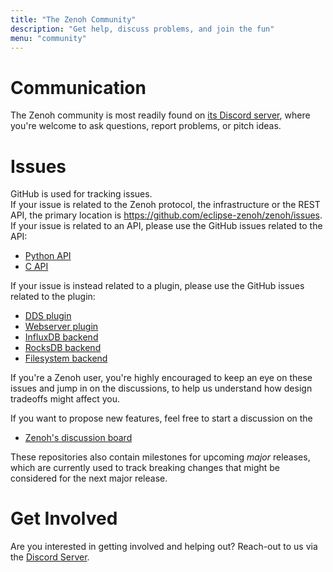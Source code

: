 ```yaml
---
title: "The Zenoh Community"
description: "Get help, discuss problems, and join the fun"
menu: "community"
---
```


# Communication

The Zenoh community is most readily found on
[its Discord server](https://discord.gg/cY4nVjUd), where you're welcome to
ask questions, report problems, or pitch ideas.

# Issues

GitHub is used for tracking issues.  
If your issue is related to the Zenoh protocol, the infrastructure or the REST API, the primary location is https://github.com/eclipse-zenoh/zenoh/issues.  
If your issue is related to an API, please use the GitHub issues related to the API:
  *  [Python API](https://github.com/eclipse-zenoh/zenoh-python/issues)
  *  [C API](https://github.com/eclipse-zenoh/zenoh-c/issues)

If your issue is instead related to a plugin, please use the GitHub issues related to the plugin:
  *  [DDS plugin](https://github.com/eclipse-zenoh/zenoh-plugin-dds/issues)
  *  [Webserver plugin](https://github.com/eclipse-zenoh/zenoh-plugin-webserver/issues)
  *  [InfluxDB backend](https://github.com/eclipse-zenoh/zenoh-backend-influxdb/issues)
  *  [RocksDB backend](https://github.com/eclipse-zenoh/zenoh-backend-rocksdb/issues)
  *  [Filesystem backend](https://github.com/eclipse-zenoh/zenoh-backend-filesystem/issues)

If you're a Zenoh user, you're highly encouraged to keep an eye on these issues
and jump in on the discussions, to help us understand how design tradeoffs might
affect you.

If you want to propose new features, feel free to start a discussion on the 
  * [Zenoh's discussion board](https://github.com/eclipse-zenoh/roadmap/discussions)

These repositories also contain milestones for upcoming *major* releases, which
are currently used to track breaking changes that might be considered for the
next major release.

# Get Involved

Are you interested in getting involved and helping out? Reach-out to us 
via the [Discord Server](https://discord.gg/cY4nVjUd).
